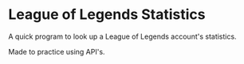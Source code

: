 # League of Legends Statistics
A quick program to look up a League of Legends account's statistics.

Made to practice using API's.
